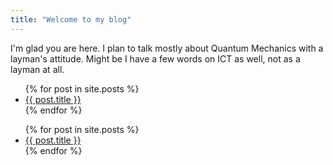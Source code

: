 ```yaml
---
title: "Welcome to my blog"
---
```


I'm glad you are here. I plan to talk mostly about Quantum Mechanics with a layman's attitude.
Might be I have a few words on ICT as well, not as a layman at all.

<ul>
  {% for post in site.posts %}
    <li>
      <a href="{{ post.url }}">{{ post.title }}</a>
    </li>
  {% endfor %}
</ul>

<ul>
  {% for post in site.posts %}
    <li>
      <a href="/blog{{ post.url }}">{{ post.title }}</a>
    </li>
  {% endfor %}
</ul>

